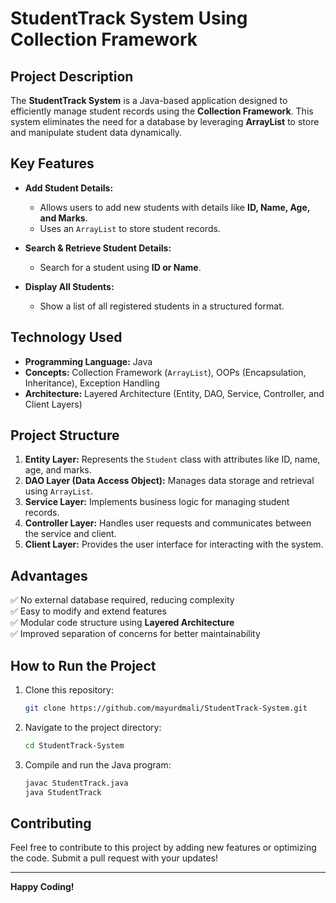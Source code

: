 # **StudentTrack System Using Collection Framework**

## **Project Description**
The **StudentTrack System** is a Java-based application designed to efficiently manage student records using the **Collection Framework**. This system eliminates the need for a database by leveraging **ArrayList** to store and manipulate student data dynamically.

## **Key Features**

- **Add Student Details:**
  - Allows users to add new students with details like **ID, Name, Age, and Marks**.
  - Uses an `ArrayList` to store student records.

- **Search & Retrieve Student Details:**
  - Search for a student using **ID or Name**.

- **Display All Students:**
  - Show a list of all registered students in a structured format.

## **Technology Used**

- **Programming Language:** Java  
- **Concepts:** Collection Framework (`ArrayList`), OOPs (Encapsulation, Inheritance), Exception Handling  
- **Architecture:** Layered Architecture (Entity, DAO, Service, Controller, and Client Layers)

## **Project Structure**

1. **Entity Layer:** Represents the `Student` class with attributes like ID, name, age, and marks.
2. **DAO Layer (Data Access Object):** Manages data storage and retrieval using `ArrayList`.
3. **Service Layer:** Implements business logic for managing student records.
4. **Controller Layer:** Handles user requests and communicates between the service and client.
5. **Client Layer:** Provides the user interface for interacting with the system.

## **Advantages**

✅ No external database required, reducing complexity  
✅ Easy to modify and extend features  
✅ Modular code structure using **Layered Architecture**  
✅ Improved separation of concerns for better maintainability  

## **How to Run the Project**
1. Clone this repository:
   ```sh
   git clone https://github.com/mayurdmali/StudentTrack-System.git
   ```
2. Navigate to the project directory:
   ```sh
   cd StudentTrack-System
   ```
3. Compile and run the Java program:
   ```sh
   javac StudentTrack.java
   java StudentTrack
   ```

## **Contributing**
Feel free to contribute to this project by adding new features or optimizing the code. Submit a pull request with your updates!

---

 **Happy Coding!**

